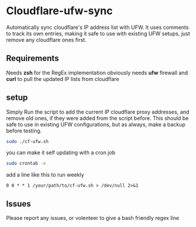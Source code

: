 # Cloudflare-ufw-sync
Automatically sync cloudflare's IP address list with UFW. 
It uses comments to track its own entries, making it safe to use with existing UFW setups, just remove any cloudflare ones first.

## Requirements
Needs **zsh** for the RegEx implementation
obviously needs **ufw** firewall
and **curl** to pull the updated IP lists from cloudflare

## setup
Simply Run the script to add the current IP cloudflare proxy addresses, and remove old ones, if they were added from the script before.
This should be safe to use in existing UFW configurations, but as always, make a backup before testing.

```bash
sudo ./cf-ufw.sh
```

you can make it self updating with a cron job
```bash
sudo crontab -e
```

add a line like this to run weekly
```cron
0 0 * * 1 /your/path/to/cf-ufw.sh > /dev/null 2>&1
```

## Issues
Please report any issues, or volenteer to give a bash friendly regex line